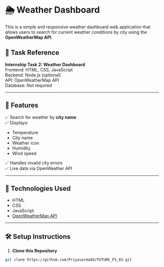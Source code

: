 # 🌦️ Weather Dashboard

This is a simple and responsive weather dashboard web application that allows users to search for current weather conditions by city using the **OpenWeatherMap API**.

## 🔧 Task Reference
**Internship Task 2: Weather Dashboard**  
Frontend: HTML, CSS, JavaScript  
Backend: Node.js (optional)  
API: OpenWeatherMap API  
Database: Not required

---

## 📸 Features

✅ Search for weather by **city name**  
✅ Displays:
- Temperature
- City name
- Weather icon
- Humidity
- Wind speed

✅ Handles invalid city errors  
✅ Live data via OpenWeather API

---

## 🚀 Technologies Used

- HTML
- CSS
- JavaScript
- [OpenWeatherMap API](https://openweathermap.org/api)

---

## 🛠️ Setup Instructions

1. **Clone this Repository**

```bash
git clone https://github.com/Priyavarma04/FUTURE_FS_02.git
